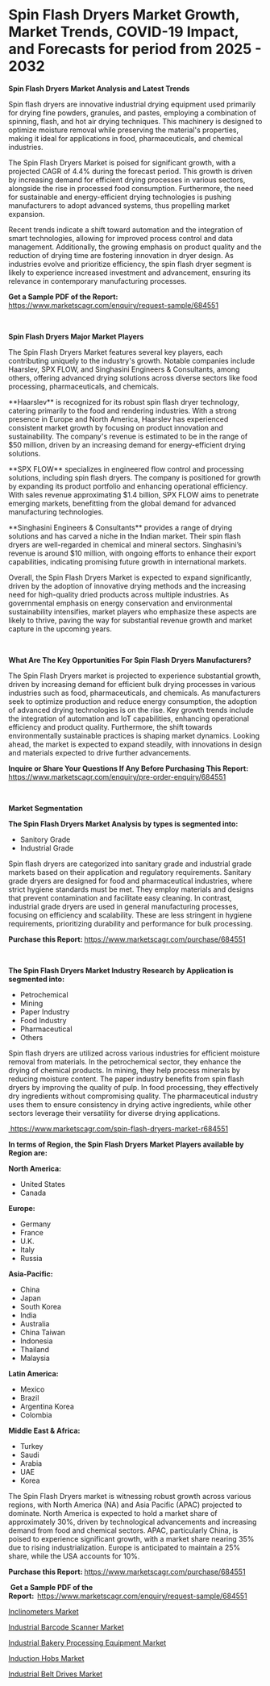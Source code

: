 <p><h1>Spin Flash Dryers Market Growth, Market Trends, COVID-19 Impact, and Forecasts for period from 2025 - 2032</h1></p><p><strong>Spin Flash Dryers Market Analysis and Latest Trends</strong></p>
<p><p>Spin flash dryers are innovative industrial drying equipment used primarily for drying fine powders, granules, and pastes, employing a combination of spinning, flash, and hot air drying techniques. This machinery is designed to optimize moisture removal while preserving the material's properties, making it ideal for applications in food, pharmaceuticals, and chemical industries.</p><p>The Spin Flash Dryers Market is poised for significant growth, with a projected CAGR of 4.4% during the forecast period. This growth is driven by increasing demand for efficient drying processes in various sectors, alongside the rise in processed food consumption. Furthermore, the need for sustainable and energy-efficient drying technologies is pushing manufacturers to adopt advanced systems, thus propelling market expansion.</p><p>Recent trends indicate a shift toward automation and the integration of smart technologies, allowing for improved process control and data management. Additionally, the growing emphasis on product quality and the reduction of drying time are fostering innovation in dryer design. As industries evolve and prioritize efficiency, the spin flash dryer segment is likely to experience increased investment and advancement, ensuring its relevance in contemporary manufacturing processes.</p></p>
<p><strong>Get a Sample PDF of the Report:&nbsp;</strong> <a href="https://www.marketscagr.com/enquiry/request-sample/684551?utm_campaign=2198&utm_medium=2&utm_source=Github&utm_content=ia&utm_term=10042025&utm_id=spin-flash-dryers">https://www.marketscagr.com/enquiry/request-sample/684551</a></p>
<p>&nbsp;</p>
<p><strong>Spin Flash Dryers Major Market Players</strong></p>
<p><p>The Spin Flash Dryers Market features several key players, each contributing uniquely to the industry's growth. Notable companies include Haarslev, SPX FLOW, and Singhasini Engineers & Consultants, among others, offering advanced drying solutions across diverse sectors like food processing, pharmaceuticals, and chemicals.</p><p>**Haarslev** is recognized for its robust spin flash dryer technology, catering primarily to the food and rendering industries. With a strong presence in Europe and North America, Haarslev has experienced consistent market growth by focusing on product innovation and sustainability. The company's revenue is estimated to be in the range of $50 million, driven by an increasing demand for energy-efficient drying solutions.</p><p>**SPX FLOW** specializes in engineered flow control and processing solutions, including spin flash dryers. The company is positioned for growth by expanding its product portfolio and enhancing operational efficiency. With sales revenue approximating $1.4 billion, SPX FLOW aims to penetrate emerging markets, benefitting from the global demand for advanced manufacturing technologies.</p><p>**Singhasini Engineers & Consultants** provides a range of drying solutions and has carved a niche in the Indian market. Their spin flash dryers are well-regarded in chemical and mineral sectors. Singhasini’s revenue is around $10 million, with ongoing efforts to enhance their export capabilities, indicating promising future growth in international markets.</p><p>Overall, the Spin Flash Dryers Market is expected to expand significantly, driven by the adoption of innovative drying methods and the increasing need for high-quality dried products across multiple industries. As governmental emphasis on energy conservation and environmental sustainability intensifies, market players who emphasize these aspects are likely to thrive, paving the way for substantial revenue growth and market capture in the upcoming years.</p></p>
<p>&nbsp;</p>
<p><strong>What Are The Key Opportunities For Spin Flash Dryers Manufacturers?</strong></p>
<p><p>The Spin Flash Dryers market is projected to experience substantial growth, driven by increasing demand for efficient bulk drying processes in various industries such as food, pharmaceuticals, and chemicals. As manufacturers seek to optimize production and reduce energy consumption, the adoption of advanced drying technologies is on the rise. Key growth trends include the integration of automation and IoT capabilities, enhancing operational efficiency and product quality. Furthermore, the shift towards environmentally sustainable practices is shaping market dynamics. Looking ahead, the market is expected to expand steadily, with innovations in design and materials expected to drive further advancements.</p></p>
<p><strong>Inquire or Share Your Questions If Any Before Purchasing This Report:</strong> <a href="https://www.marketscagr.com/enquiry/pre-order-enquiry/684551?utm_campaign=2198&utm_medium=2&utm_source=Github&utm_content=ia&utm_term=10042025&utm_id=spin-flash-dryers">https://www.marketscagr.com/enquiry/pre-order-enquiry/684551</a></p>
<p>&nbsp;</p>
<p><strong>Market Segmentation</strong></p>
<p><strong>The Spin Flash Dryers Market Analysis by types is segmented into:</strong></p>
<p><ul><li>Sanitory Grade</li><li>Industrial Grade</li></ul></p>
<p><p>Spin flash dryers are categorized into sanitary grade and industrial grade markets based on their application and regulatory requirements. Sanitary grade dryers are designed for food and pharmaceutical industries, where strict hygiene standards must be met. They employ materials and designs that prevent contamination and facilitate easy cleaning. In contrast, industrial grade dryers are used in general manufacturing processes, focusing on efficiency and scalability. These are less stringent in hygiene requirements, prioritizing durability and performance for bulk processing.</p></p>
<p><strong>Purchase this Report:&nbsp;</strong><a href="https://www.marketscagr.com/purchase/684551?utm_campaign=2198&utm_medium=2&utm_source=Github&utm_content=ia&utm_term=10042025&utm_id=spin-flash-dryers">https://www.marketscagr.com/purchase/684551</a></p>
<p>&nbsp;</p>
<p><strong>The Spin Flash Dryers Market Industry Research by Application is segmented into:</strong></p>
<p><ul><li>Petrochemical</li><li>Mining</li><li>Paper Industry</li><li>Food Industry</li><li>Pharmaceutical</li><li>Others</li></ul></p>
<p><p>Spin flash dryers are utilized across various industries for efficient moisture removal from materials. In the petrochemical sector, they enhance the drying of chemical products. In mining, they help process minerals by reducing moisture content. The paper industry benefits from spin flash dryers by improving the quality of pulp. In food processing, they effectively dry ingredients without compromising quality. The pharmaceutical industry uses them to ensure consistency in drying active ingredients, while other sectors leverage their versatility for diverse drying applications.</p></p>
<p><a href="https://www.marketscagr.com/spin-flash-dryers-market-r684551?utm_campaign=2198&utm_medium=2&utm_source=Github&utm_content=ia&utm_term=10042025&utm_id=spin-flash-dryers">&nbsp;https://www.marketscagr.com/spin-flash-dryers-market-r684551</a></p>
<p><strong>In terms of Region, the Spin Flash Dryers Market Players available by Region are:</strong></p>
<p>
    <p> <strong> North America: </strong>
        <ul>
            <li>United States</li>
            <li>Canada</li>
        </ul>
        </p> 
    <p> <strong> Europe: </strong>
        <ul>
            <li>Germany</li>
            <li>France</li>
            <li>U.K.</li>
            <li>Italy</li>
            <li>Russia</li>
        </ul>
        </p> 
    <p> <strong> Asia-Pacific: </strong>
        <ul>
            <li>China</li>
            <li>Japan</li>
            <li>South Korea</li>
            <li>India</li>
            <li>Australia</li>
            <li>China Taiwan</li>
            <li>Indonesia</li>
            <li>Thailand</li>
            <li>Malaysia</li>
        </ul>
        </p> 
    <p> <strong> Latin America: </strong>
        <ul>
            <li>Mexico</li>
            <li>Brazil</li>
            <li>Argentina Korea</li>
            <li>Colombia</li>
        </ul>
        </p> 
    <p> <strong> Middle East & Africa: </strong>
        <ul>
            <li>Turkey</li>
            <li>Saudi</li>
            <li>Arabia</li>
            <li>UAE</li>
            <li>Korea</li>
        </ul>
    </p>
    </p>
<p><p>The Spin Flash Dryers market is witnessing robust growth across various regions, with North America (NA) and Asia Pacific (APAC) projected to dominate. North America is expected to hold a market share of approximately 30%, driven by technological advancements and increasing demand from food and chemical sectors. APAC, particularly China, is poised to experience significant growth, with a market share nearing 35% due to rising industrialization. Europe is anticipated to maintain a 25% share, while the USA accounts for 10%.</p></p>
<p><strong>Purchase this Report: </strong><a href="https://www.marketscagr.com/purchase/684551?utm_campaign=2198&utm_medium=2&utm_source=Github&utm_content=ia&utm_term=10042025&utm_id=spin-flash-dryers">https://www.marketscagr.com/purchase/684551</a></p>
<p>&nbsp;<strong>Get a Sample PDF of the Report:&nbsp;&nbsp;</strong><a href="https://www.marketscagr.com/enquiry/request-sample/684551?utm_campaign=2198&utm_medium=2&utm_source=Github&utm_content=ia&utm_term=10042025&utm_id=spin-flash-dryers">https://www.marketscagr.com/enquiry/request-sample/684551</a></p>
<p><strong></strong></p>
<p><p><a href="https://github.com/snelldimkeod/Market-Research-Report-List-1/blob/main/inclinometers-market.md?utm_campaign=2198&utm_medium=2&utm_source=Github&utm_content=ia&utm_term=10042025&utm_id=spin-flash-dryers">Inclinometers Market</a></p><p><a href="https://github.com/seppelharjap/Market-Research-Report-List-1/blob/main/industrial-barcode-scanner-market.md?utm_campaign=2198&utm_medium=2&utm_source=Github&utm_content=ia&utm_term=10042025&utm_id=spin-flash-dryers">Industrial Barcode Scanner Market</a></p><p><a href="https://github.com/edriceakeime/Market-Research-Report-List-1/blob/main/industrial-bakery-processing-equipment-market.md?utm_campaign=2198&utm_medium=2&utm_source=Github&utm_content=ia&utm_term=10042025&utm_id=spin-flash-dryers">Industrial Bakery Processing Equipment Market</a></p><p><a href="https://github.com/kitkaeberz5z/Market-Research-Report-List-1/blob/main/induction-hobs-market.md?utm_campaign=2198&utm_medium=2&utm_source=Github&utm_content=ia&utm_term=10042025&utm_id=spin-flash-dryers">Induction Hobs Market</a></p><p><a href="https://github.com/olesjaquah/Market-Research-Report-List-1/blob/main/industrial-belt-drives-market.md?utm_campaign=2198&utm_medium=2&utm_source=Github&utm_content=ia&utm_term=10042025&utm_id=spin-flash-dryers">Industrial Belt Drives Market</a></p></p>